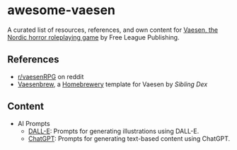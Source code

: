 # awesome-vaesen

A curated list of resources, references, and own content for [Vaesen, the Nordic horror roleplaying game](https://freeleaguepublishing.com/games/vaesen/) by Free League Publishing.

## References

- [r/vaesenRPG](https://www.reddit.com/r/vaesenRPG/) on reddit
- [Vaesenbrew](https://homebrewery.naturalcrit.com/share/yvJpv9TksyEb), a [Homebrewery](https://homebrewery.naturalcrit.com/) template for Vaesen by _Sibling Dex_

## Content

- AI Prompts
  - [DALL-E](ai/dall-e/README.md): Prompts for generating illustrations using DALL-E.
  - [ChatGPT](ai/chat-gpt/README.md): Prompts for generating text-based content using ChatGPT.